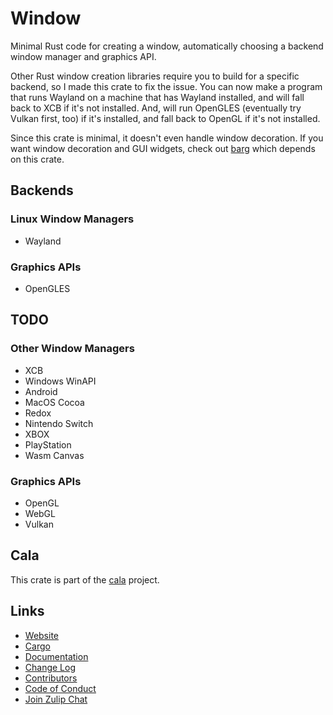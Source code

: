 # Window
Minimal Rust code for creating a window, automatically choosing a backend window manager and graphics API.

Other Rust window creation libraries require you to build for a specific backend, so I made this crate to fix the issue.  You can now make a program that runs Wayland on a machine that has Wayland installed, and will fall back to XCB if it's not installed.  And, will run OpenGLES (eventually try Vulkan first, too) if it's installed, and fall back to OpenGL if it's not installed.

Since this crate is minimal, it doesn't even handle window decoration.  If you want window decoration and GUI widgets, check out [barg](https://crates.io/crates/barg) which depends on this crate.

## Backends
### Linux Window Managers
- Wayland

### Graphics APIs
- OpenGLES

## TODO
### Other Window Managers
- XCB
- Windows WinAPI
- Android
- MacOS Cocoa
- Redox
- Nintendo Switch
- XBOX
- PlayStation
- Wasm Canvas

### Graphics APIs
- OpenGL
- WebGL
- Vulkan

## Cala
This crate is part of the [cala](https://crates.io/crates/cala) project.

## Links
- [Website](https://aldarobot.github.io/window/)
- [Cargo](https://crates.io/crates/window)
- [Documentation](https://docs.rs/window)
- [Change Log](https://aldarobot.github.io/window/CHANGELOG)
- [Contributors](https://aldarobot.github.io/window/CONTRIBUTORS)
- [Code of Conduct](https://aldarobot.github.io/window/CODEOFCONDUCT)
- [Join Zulip Chat](https://plopgrizzly.zulipchat.com/join/pp13s6clnexk03tvlnrtjvi1/)
